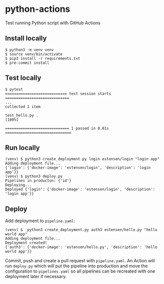 # python-actions
Test running Python script with GitHub Actions

## Install locally
```
$ python3 -m venv venv
$ source venv/bin/activate
$ pip3 install -r requirements.txt
$ pre-commit install
```

## Test locally
```
$ pytest
============================ test session starts =============================
...
collected 1 item

test_hello.py .                                                        [100%]

============================= 1 passed in 0.01s ==============================
```

## Run locally
```
(venv) $ python3 create_deployment.py login estensen/login "login app"
Adding deployment file...
{'login': {'docker-image': 'estensen/login', 'description': 'login app'}}
(venv) $ python3 deploy.py
Pipelines in producton: {'id'}
Deploying...
Deployed {'login': {'docker-image': 'estensen/login', 'description': 'login app'}}
```

## Deploy
Add deployment to `pipeline.yaml`:
```
(venv) $  python3 create_deployment.py auth3 estensen/hello.py "hello world app"
Adding deployment file...
Deployment created!
{'auth3': {'docker-image': 'estensen/hello.py', 'description': 'hello world app'}}
```

Commit, push and create a pull request with `pipeline.yaml`. An Action will run `deploy.py` which will put the pipeline into production and move the configuration to `pipelines.yaml` so all pipelines can be recreated with one deployment later if necessary.
